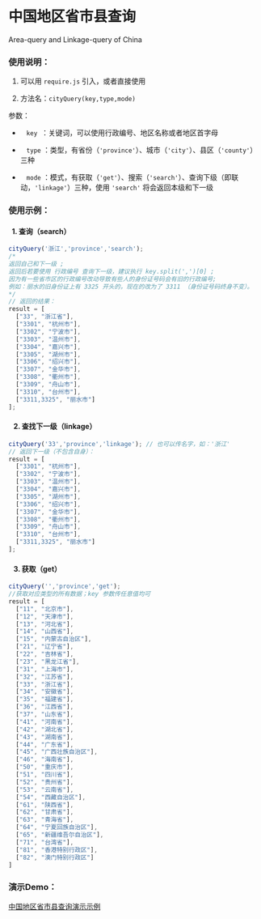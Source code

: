 # 中国地区省市县查询
Area-query and Linkage-query of China

### 使用说明：
1. 可以用 `require.js` 引入，或者直接使用

2. 方法名：`cityQuery(key,type,mode)` 

参数：
*    `key`  ：关键词，可以使用行政编号、地区名称或者地区首字母
    
*    `type` ：类型，有省份（`'province'`）、城市（`'city'`）、县区（`'county'`）三种
    
*    `mode` ：模式，有获取（`'get'`）、搜索（`'search'`）、查询下级（即联动，`'linkage'`）三种，使用 `'search'` 将会返回本级和下一级
    
### 使用示例：
####    1. 查询（search）
```javascript
cityQuery('浙江','province','search');
/* 
返回自己和下一级 ;
返回后若要使用 行政编号 查询下一级，建议执行 key.split(',')[0] ;
因为有一些省市区的行政编号改动导致有些人的身份证号码会有旧的行政编号;
例如：丽水的旧身份证上有 3325 开头的，现在的改为了 3311 （身份证号码终身不变）。
*/
// 返回的结果：
result = [
  ["33", "浙江省"],
  ["3301", "杭州市"],
  ["3302", "宁波市"],
  ["3303", "温州市"],
  ["3304", "嘉兴市"],
  ["3305", "湖州市"],
  ["3306", "绍兴市"],
  ["3307", "金华市"],
  ["3308", "衢州市"],
  ["3309", "舟山市"],
  ["3310", "台州市"],
  ["3311,3325", "丽水市"]
];
```
####     2. 查找下一级（linkage）
```javascript
cityQuery('33','province','linkage'); // 也可以传名字，如：'浙江'
// 返回下一级（不包含自身）：
result = [
  ["3301", "杭州市"],
  ["3302", "宁波市"],
  ["3303", "温州市"],
  ["3304", "嘉兴市"],
  ["3305", "湖州市"],
  ["3306", "绍兴市"],
  ["3307", "金华市"],
  ["3308", "衢州市"],
  ["3309", "舟山市"],
  ["3310", "台州市"],
  ["3311,3325", "丽水市"]
];
```
####    3. 获取（get）
```javascript
cityQuery('','province','get'); 
//获取对应类型的所有数据；key 参数传任意值均可
result = [
  ["11", "北京市"],
  ["12", "天津市"],
  ["13", "河北省"],
  ["14", "山西省"],
  ["15", "内蒙古自治区"],
  ["21", "辽宁省"],
  ["22", "吉林省"],
  ["23", "黑龙江省"],
  ["31", "上海市"],
  ["32", "江苏省"],
  ["33", "浙江省"],
  ["34", "安徽省"],
  ["35", "福建省"],
  ["36", "江西省"],
  ["37", "山东省"],
  ["41", "河南省"],
  ["42", "湖北省"],
  ["43", "湖南省"],
  ["44", "广东省"],
  ["45", "广西壮族自治区"],
  ["46", "海南省"],
  ["50", "重庆市"],
  ["51", "四川省"],
  ["52", "贵州省"],
  ["53", "云南省"],
  ["54", "西藏自治区"],
  ["61", "陕西省"],
  ["62", "甘肃省"],
  ["63", "青海省"],
  ["64", "宁夏回族自治区"], 
  ["65", "新疆维吾尔自治区"],
  ["71", "台湾省"],
  ["81", "香港特别行政区"],
  ["82", "澳门特别行政区"]
]
```
### 演示Demo：
[中国地区省市县查询演示示例](https://xll032.github.io,'https://xll032.github.io') 

    
    
    

  
